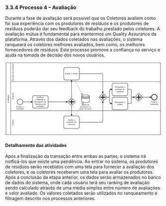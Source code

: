 ### 3.3.4 Processo 4 – Avaliação

Durante a fase de avaliação será possível que os Coletores avaliem como foi sua experiência com os produtores de resíduos e os produtores de resíduos poderão dar seu feedback do trabalho prestado pelos coletores. A avaliação mútua é fundamental para mantermos um Quality Assurance da plataforma. Através dos dados coletados nas avaliações, o sistema ranqueará os coletores melhores avaliados, bem como, os melhores fornecedores de resíduos. Este processo promove a confiança no serviço e ajuda na tomada de decisão dos novos usuários.

![Exemplo de um Modelo BPMN do PROCESSO 4](images/Processo4AvaliacaoBPMN.png "Modelo BPMN do Processo 4.")


#### Detalhamento das atividades

Após a finalização da transação entre ambas as partes, o sistema irá notficá-los que existe uma pendência. Ao entrar no sistema, os produtores de resíduos serão recebidos com uma tela para fornecer a avaliação dos coletores, e os coletores receberam uma tela para avaliar os produtores. Após a conclusão da etapa anterior, os dados serão armazenados no banco de dados do sistema, onde cada usuário terá seu ranking de avaliação sendo calculado através de uma média simples entre número de avaliações e valor avaliado. Os valores coletados serão utilizados no ranqueamento e filtragem descrito nos processos anteriores.

